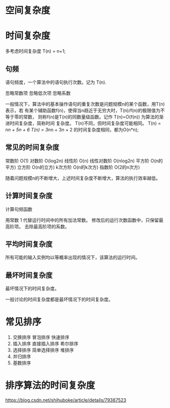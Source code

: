 
# 空间复杂度

# 时间复杂度

多考虑时间复杂度
T(n) = n+1;

## 句频
语句频度，一个算法中的语句执行次数。记为 T(n).

忽略常数项
忽略低次项
忽略系数

一般情况下，算法中的基本操作语句的重复次数是问题规模n的某个函数，用T(n)表示，若
有某个辅助函数f(n)，使得当n趋近于无穷大时，T(n)/f(n)的极限值为不等于零的常数，
则称f(n)是T(n)的同数量级函数。记作 T(n)=O(f(n)) 为算法的渐进时间复杂度，简称时间
复杂度。
T(n)不同，但时间复杂度可能相同。
T(n) = n*n + 5n + 6   T(n) = 3n*n + 3n + 2
的时间复杂度相同，都为O(n*n);   

## 常见的时间复杂度
常数阶 O(1)
对数阶 O(log2n)
线性阶 O(n)
线性对数阶 O(nlog2n)
平方阶 O(n的平方)
立方阶 O(n的立方)
k次方阶 O(n的k次方)
指数阶 O(2的n次方)

随着问题规模n的不断增大，上述时间复杂度不断增大，算法的执行效率越低。


## 计算时间复杂度

计算句频函数

用常数 1 代替运行时间中的所有加法常数。
修改后的运行次数函数中，只保留最高阶项。
去除最高阶项的系数。


## 平均时间复杂度

所有可能的输入实例均以等概率出现的情况下，该算法的运行时间。

## 最坏时间复杂度

最坏情况下的时间复杂度。

一般讨论的时间复杂度都是最坏情况下的时间复杂度。




# 常见排序

1. 交换排序
    冒泡排序
    快速排序
2. 插入排序
    直接插入排序
    希尔排序
3. 选择排序
    简单选择排序
    堆排序
4. 并归排序
5. 基数排序


# 排序算法的时间复杂度
https://blog.csdn.net/shihuboke/article/details/79387523